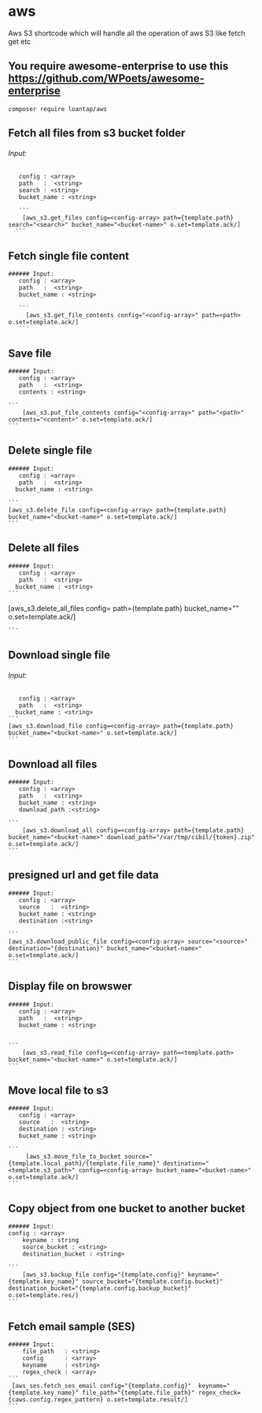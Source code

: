 
# aws
Aws S3 shortcode which will handle all the operation of aws S3 like fetch get etc 

## You require awesome-enterprise to use this https://github.com/WPoets/awesome-enterprise 
``` composer require loantap/aws ```

## Fetch all files from s3 bucket folder
	
   ###### Input:
	   config : <array>
	   path   :  <string>
	   search : <string>
	   bucket_name : <string>

	   ```
		[aws_s3.get_files config=<config-array> path={template.path} search="<search>" bucket_name="<bucket-name>" o.set=template.ack/]
	  ```
## Fetch single file content
	
	###### Input:
	   config : <array>
	   path   :  <string>
	   bucket_name : <string>

	   ```
	   	 [aws_s3.get_file_contents config="<config-array>" path=<path>  o.set=template.ack/]
	   ```
## Save file
	
	###### Input:
	   config : <array>
	   path   :  <string>
	   contents : <string>

	```
		[aws_s3.put_file_contents config="<config-array>" path="<path>" contents="<content>" o.set=template.ack/]
	```
## Delete single file
	
	###### Input:
	   config : <array>
	   path   :  <string>
	  bucket_name : <string>

	```
	[aws_s3.delete_file config=<config-array> path={template.path} bucket_name="<bucket-name>" o.set=template.ack/]	
	```

## Delete all files
	
	###### Input:
	   config : <array>
	   path   :  <string>
	  bucket_name : <string>
	```
  [aws_s3.delete_all_files config=<config-array> path={template.path} bucket_name="<bucket-name>" o.set=template.ack/]
  
	```

## Download single file
	
  ###### Input:
	   config : <array>
	   path   :  <string>
	  bucket_name : <string>
	```	
  	[aws_s3.download_file config=<config-array> path={template.path} bucket_name="<bucket-name>" o.set=template.ack/] 
    ```

 ## Download all files 

 	###### Input:
	   config : <array>
	   path   :  <string>
	   bucket_name : <string>
	   download_path :<string>

 	```
 		[aws_s3.download_all config=<config-array> path={template.path} bucket_name="<bucket-name>" download_path="/var/tmp/cibil/{token}.zip" o.set=template.ack/] 
 	```

 ## presigned url and get file data

 	###### Input:
	   config : <array>
	   source   :  <string>
	   bucket_name : <string>
	   destination :<string>

 	```
 	[aws_s3.download_public_file config=<config-array> source="<source>" destination="{destination}" bucket_name="<bucket-name>" o.set=template.ack/]
 	```

 ## Display file on browswer 

 	###### Input:
	   config : <array>
	   path   :  <string>
	   bucket_name : <string>
	  
 	
 	```
 		[aws_s3.read_file config=<config-array> path=<template.path> bucket_name="<bucket-name>" o.set=template.ack/] 
 	```

 ## Move local file to s3

 	###### Input:
	   config : <array>
	   source   :  <string>
	   destination : <string>
	   bucket_name : <string>

 	```
 		 [aws_s3.move_file_to_bucket source="{template.local_path}/{template.file_name}" destination="<template.s3_path>" config=<config-array> bucket_name="<bucket-name>" o.set=template.ack/]
 	```
	
 ## Copy object from one bucket to another bucket 
	###### Input:
	config : <array>
		keyname : string
		source_bucket : <string>
		destination_bucket : <string>
		
	```
		[aws_s3.backup_file config="{template.config}" keyname="{template.key_name}" source_bucket="{template.config.bucket}" destination_bucket="{template.config.backup_bucket}" o.set=template.res/]
	```
	
 ## Fetch email sample (SES)
		
	###### Input:
		file_path   : <string>
		config 		: <array>
		keyname 	: <string>	
		regex_check	: <array>
	``` 
	 [aws_ses.fetch_ses_email config="{template.config}"  keyname="{template.key_name}" file_path="{template.file_path}" regex_check={caws.config.regex_pattern} o.set=template.result/]
	```